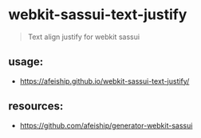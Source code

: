 # webkit-sassui-text-justify
> Text align justify for webkit sassui

## usage:
+ https://afeiship.github.io/webkit-sassui-text-justify/

## resources:
+ https://github.com/afeiship/generator-webkit-sassui
